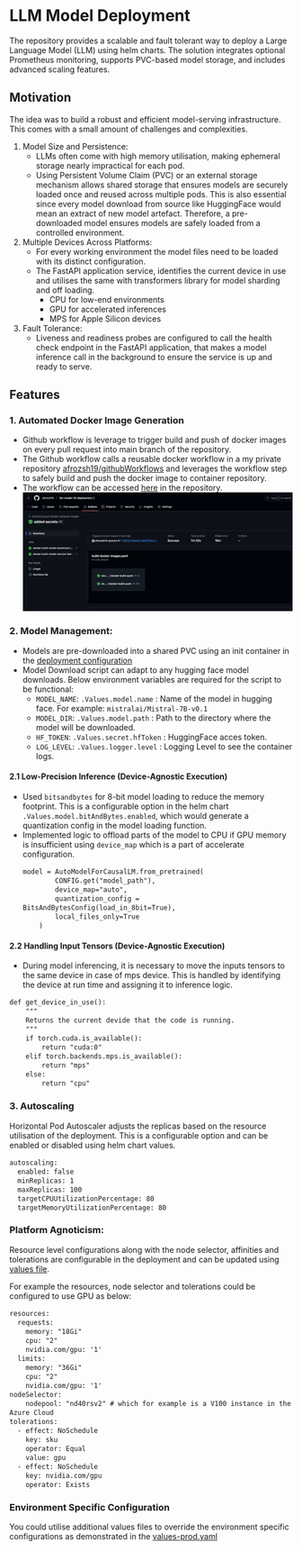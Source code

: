 # LLM Model Deployment

The repository provides a scalable and fault tolerant way to deploy a Large Language Model (LLM) using helm charts.
The solution integrates optional Prometheus monitoring, supports PVC-based model storage, and includes advanced scaling features.

## Motivation
The idea was to build a robust and efficient model-serving infrastructure. This comes with a small amount of challenges and complexities.

1. Model Size and Persistence:
    - LLMs often come with high memory utilisation, making ephemeral storage nearly impractical for each pod.
    - Using Persistent Volume Claim (PVC) or an external storage mechanism allows shared storage that ensures models are securely loaded once and reused across multiple pods. This is also essential since every model download from source like HuggingFace would mean an extract of new model artefact. Therefore, a pre-downloaded model ensures models are safely loaded from a controlled environment.
2. Multiple Devices Across Platforms:
    - For every working environment the model files need to be loaded with its distinct configuration.
    - The FastAPI application service, identifies the current device in use and utilises the same with transformers library for model sharding and off loading.
        - CPU for low-end environments
        - GPU for accelerated inferences
        - MPS for Apple Silicon devices
3. Fault Tolerance:
    - Liveness and readiness probes are configured to call the health check endpoint in the FastAPI application, that makes a model inference call in the background to ensure the service is up and ready to serve. 

## Features
### 1. Automated Docker Image Generation
- Github workflow is leverage to trigger build and push of docker images on every pull request into main branch of the repository.
- The Github workflow calls a reusable docker workflow in a my private repository [afrozsh19/githubWorkflows](https://github.com/afrozsh19/githubWorkflows/tree/main/.github/workflows) and leverages the workflow step to safely build and push the docker image to container repository.
- The workflow can be accessed [here](https://github.com/afrozsh19/llm-model-7b-deployment/blob/main/.github/workflows/build-docker-images.yaml) in the repository.
    ![Automated Docker Workflow](img/automated-docker-workflow.png)

### 2. Model Management:
- Models are pre-downloaded into a shared PVC using an init container in the [deployment configuration](https://github.com/afrozsh19/llm-model-7b-deployment/blob/main/model-api-app/templates/deployment.yaml#L38)
- Model Download script can adapt to any hugging face model downloads. Below environment variables are required for the script to be functional:
    - `MODEL_NAME`: `.Values.model.name` : Name of the model in hugging face. For example: `mistralai/Mistral-7B-v0.1`
    - `MODEL_DIR`: `.Values.model.path` : Path to the directory where the model will be downloaded.
    - `HF_TOKEN`: `.Values.secret.hfToken` : HuggingFace acces token.
    - `LOG_LEVEL`: `.Values.logger.level` : Logging Level to see the container logs.

#### 2.1 Low-Precision Inference (Device-Agnostic Execution)
- Used `bitsandbytes` for 8-bit model loading to reduce the memory footprint. This is a configurable option in the helm chart `.Values.model.bitAndBytes.enabled`, which would generate a quantization config in the model loading function.
- Implemented logic to offload parts of the model to CPU if GPU memory is insufficient using `device_map` which is a part of accelerate configuration.
    ```
    model = AutoModelForCausalLM.from_pretrained(
            CONFIG.get("model_path"),
            device_map="auto",
            quantization_config = BitsAndBytesConfig(load_in_8bit=True),
            local_files_only=True
        )
    ```

#### 2.2 Handling Input Tensors (Device-Agnostic Execution)
- During model inferencing, it is necessary to move the inputs tensors to the same device in case of mps device. This is handled by identifying the device at run time and assigning it to inference logic.
```
def get_device_in_use():
    """
    Returns the current devide that the code is running.
    """
    if torch.cuda.is_available():
        return "cuda:0"
    elif torch.backends.mps.is_available():
        return "mps"
    else:
        return "cpu"
```

### 3. Autoscaling
Horizontal Pod Autoscaler adjusts the replicas based on the resource utilisation of the deployment. This is a configurable option and can be enabled or disabled using helm chart values.
```
autoscaling:
  enabled: false
  minReplicas: 1
  maxReplicas: 100
  targetCPUUtilizationPercentage: 80
  targetMemoryUtilizationPercentage: 80
```

### Platform Agnoticism:
Resource level configurations along with the node selector, affinities and tolerations are configurable in the deployment and can be updated using [values file](https://github.com/afrozsh19/llm-model-7b-deployment/blob/main/model-api-app/values.yaml#L126).

For example the resources, node selector and tolerations could be configured to use GPU as below:
```
resources:
  requests:
    memory: "18Gi"
    cpu: "2"
    nvidia.com/gpu: '1'
  limits:
    memory: "36Gi"
    cpu: "2"
    nvidia.com/gpu: '1'
nodeSelector:
    nodepool: "nd40rsv2" # which for example is a V100 instance in the Azure Cloud
tolerations:
  - effect: NoSchedule
    key: sku
    operator: Equal
    value: gpu
  - effect: NoSchedule
    key: nvidia.com/gpu
    operator: Exists
``` 

### Environment Specific Configuration
You could utilise additional values files to override the environment specific configurations as demonstrated in the [values-prod.yaml](https://github.com/afrozsh19/llm-model-7b-deployment/blob/main/model-api-app/overlays/values-prod.yaml)

